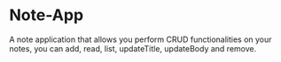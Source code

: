 # Note-App
A note application that allows you perform CRUD functionalities on your notes, you can add, read, list, updateTitle, updateBody and remove.
